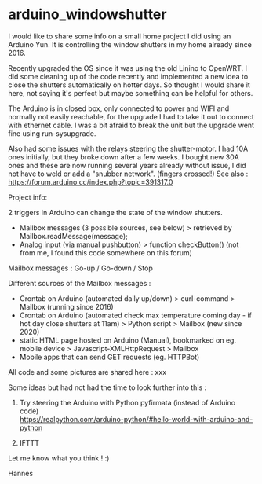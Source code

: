 # arduino_windowshutter

I would like to share some info on a small home project I did using an Arduino Yun.  It is controlling the window shutters in my home already since 2016.

Recently upgraded the OS since it was using the old Linino to OpenWRT.  I did some cleaning up of the code recently and implemented a new idea to close the shutters automatically  on hotter days. So thought I would share it here, not saying it's perfect but maybe something can be helpful for others. 

The Arduino is in closed box, only connected to power and WIFI and normally not easily reachable, for the upgrade I had to take it out to connect with ethernet cable.  I was a bit afraid to break the unit but the upgrade went fine using run-sysupgrade. 

Also had some issues with the relays steering the shutter-motor. I had 10A ones initially, but they broke down after a few weeks. 
I bought new 30A ones and these are now running several years already without issue, I did not have to weld or add a "snubber network". (fingers crossed!) 
See also : https://forum.arduino.cc/index.php?topic=391317.0

Project info:  

2 triggers in Arduino can change the state of the window shutters.
- Mailbox messages (3 possible sources, see below) > retrieved by Mailbox.readMessage(message);
- Analog input (via manual pushbutton) >  function checkButton() (not from me, I found this code somewhere on this forum)

Mailbox messages :  Go-up / Go-down / Stop

Different sources of the Mailbox messages : 
- Crontab on Arduino (automated daily up/down) > curl-command > Mailbox (running since 2016)
- Crontab on Arduino (automated check max temperature coming day - if hot day close shutters at 11am) > Python script > Mailbox (new since 2020)
- static HTML page hosted on Arduino (Manual), bookmarked on eg. mobile device > Javascript-XMLHttpRequest > Mailbox  
- Mobile apps that can send GET requests (eg. HTTPBot)  

All code and some pictures are shared here : xxx

Some ideas but had not had the time to look further into this : 
1) Try steering the Arduino with Python pyfirmata (instead of Arduino code)  
https://realpython.com/arduino-python/#hello-world-with-arduino-and-python

2) IFTTT

Let me know what you think ! :)

Hannes
